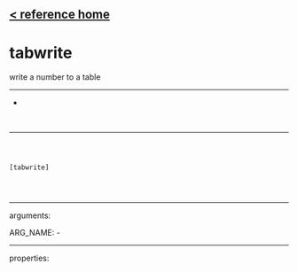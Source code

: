 [< reference home](index.html)
---

# tabwrite


write a number to a table

---

-
<br>


---


```



[tabwrite]


            
```

---
arguments:

ARG_NAME: -<br>

---
properties:


